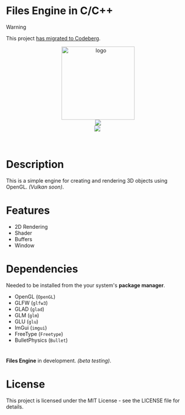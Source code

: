 # Files Engine in C/C++

> [!WARNING]
> This project [has migrated to Codeberg](https://codeberg.org/vkchs_cooks/cfiles-engine).

<p align="center">
    <img src="https://github.com/shawarmateam/cfiles-engine/blob/main/assets/textures/logo200x200.png" alt="logo" width="200">
    </br>
    <a href="https://github.com/shawarmateam/cfiles-engine/blob/main/LICENSE">
    <img src="https://img.shields.io/github/license/shawarmateam/cfiles-engine?style=for-the-badge">
    </a>
    </br>
    <img src="https://img.shields.io/github/repo-size/shawarmateam/cfiles-engine?style=for-the-badge">
    <img src="https://img.shields.io/depfu/dependencies/github/shawarmateam/cfiles-engine?style=for-the-badge" alt="">
</p>
</br>

# Description

This is a simple engine for creating and rendering 3D objects using OpenGL.
*(Vulkan soon)*.

# Features

- 2D Rendering
- Shader
- Buffers
- Window

# Dependencies

Needed to be installed from the your system's **package manager**.

- OpenGL (`OpenGL`)
- GLFW (`glfw3`)
- GLAD (`glad`)
- GLM (`glm`)
- GLU (`glu`)
- ImGui (`imgui`)
- FreeType (`Freetype`)
- BulletPhysics (`Bullet`)

#

**Files Engine** in development. *(beta testing)*.

# License

This project is licensed under the MIT License - see the LICENSE file for details.

